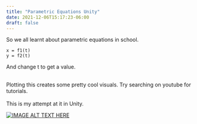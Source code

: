 ```yaml
---
title: "Parametric Equations Unity"
date: 2021-12-06T15:17:23-06:00
draft: false 
---
```



So we all learnt about parametric equations in school.

```
x = f1(t)
y = f2(t)
```

And change t to get a value.
<br />
<br />

Plotting this creates some pretty cool visuals. Try searching on youtube for tutorials.
<br />
<br />
This is my attempt at it in Unity.


[![IMAGE ALT TEXT HERE](https://img.youtube.com/vi/n64lwmBXiG8/0.jpg)](https://www.youtube.com/watch?v=n64lwmBXiG8)


